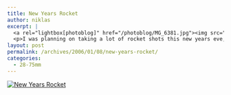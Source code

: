 ```yaml
---
title: New Years Rocket
author: niklas
excerpt: |
  <a rel="lightbox[photoblog]" href="/photoblog/MG_6381.jpg"><img src="/photoblog/MG_6381.thumb.jpg" alt="New Years Rocket" title="New Years Rocket"/></a>
  <p>I was planning on taking a lot of rocket shots this new years eve, but unfortunately someone in the party desided we should go into a tall building to get a better view and the door to the balcony was shut, so we ended up looking at it through some office windows that had a rather bad reflection. So I didn't get any good shots, and this one, that was really only a test-shot to see if I had got the settings like I wanted them to, was the closest I came. Shot in 4/5 seconds at f/2.8 with 400 ISO, 38mm</p>
layout: post
permalink: /archives/2006/01/08/new-years-rocket/
categories:
  - 28-75mm
---
```

<a rel="lightbox[photoblog]" href="/photoblog/MG_6381.jpg"><img src="/photoblog/MG_6381.sized.jpg" alt="New Years Rocket" title="New Years Rocket" /></a>